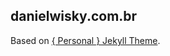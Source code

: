 ## danielwisky.com.br ##
Based on [{ Personal } Jekyll Theme](https://github.com/PanosSakkos/personal-jekyll-theme).
